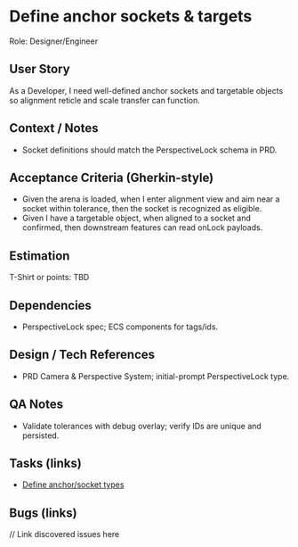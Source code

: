 # Define anchor sockets & targets

Role: Designer/Engineer

## User Story

As a Developer, I need well-defined anchor sockets and targetable objects so alignment reticle and scale transfer can function.

## Context / Notes

- Socket definitions should match the PerspectiveLock schema in PRD.

## Acceptance Criteria (Gherkin-style)

- Given the arena is loaded, when I enter alignment view and aim near a socket within tolerance, then the socket is recognized as eligible.
- Given I have a targetable object, when aligned to a socket and confirmed, then downstream features can read onLock payloads.

## Estimation

T-Shirt or points: TBD

## Dependencies

- PerspectiveLock spec; ECS components for tags/ids.

## Design / Tech References

- PRD Camera & Perspective System; initial-prompt PerspectiveLock type.

## QA Notes

- Validate tolerances with debug overlay; verify IDs are unique and persisted.

## Tasks (links)

- [Define anchor/socket types](./tasks/define-anchor-socket-types.md)

## Bugs (links)

// Link discovered issues here
